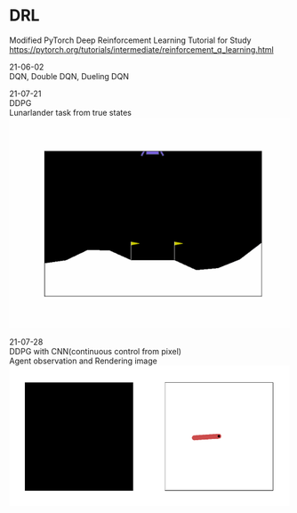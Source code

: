 # DRL

Modified PyTorch Deep Reinforcement Learning Tutorial for Study   
https://pytorch.org/tutorials/intermediate/reinforcement_q_learning.html   

21-06-02   
DQN, Double DQN, Dueling DQN   
   
21-07-21   
DDPG   
Lunarlander task from true states   
![DDPG_gif](./continuous/DDPG_lunarlander/episode_9988_return_271.gif)   
   
21-07-28   
DDPG with CNN(continuous control from pixel)   
Agent observation and Rendering image   
![DDPG_gif](./continuous/DDPG_pendulum_control_from_pixel/DDPG_CNN.gif)

